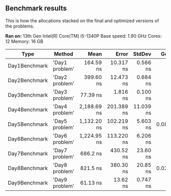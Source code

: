 ## Benchmark results

This is how the allocations stacked on the final and optimized versions of the problems.

**Ran on:**
13th Gen Intel(R) Core(TM) i5-1340P
Base speed: 1.90 GHz
Cores: 12
Memory: 16 GB

| Type          | Method         |        Mean |      Error |    StdDev |   Gen0 | Allocated |
| ------------- | -------------- | ----------: | ---------: | --------: | -----: | --------: |
| Day1Benchmark | 'Day1 problem' |   164.59 ns |  10.317 ns |  0.566 ns |      - |         - |
| Day2Benchmark | 'Day2 problem' |   399.60 ns |  12.473 ns |  0.684 ns |      - |         - |
| Day3Benchmark | 'Day3 problem' |    77.39 ns |   1.816 ns |  0.100 ns |      - |         - |
| Day4Benchmark | 'Day4 problem' | 2,188.69 ns | 201.389 ns | 11.039 ns |      - |         - |
| Day5Benchmark | 'Day5 problem' | 1,132.20 ns | 102.219 ns |  5.603 ns | 0.0858 |     544 B |
| Day6Benchmark | 'Day6 problem' | 1,224.95 ns | 113.220 ns |  6.206 ns |      - |         - |
| Day7Benchmark | 'Day7 problem' |    686.2 ns |  430.52 ns |  23.60 ns |      - |         - |
| Day8Benchmark | 'Day8 problem' |    821.5 ns |  380.30 ns |  20.85 ns | 0.0277 |     176 B |
| Day9Benchmark | 'Day9 problem' |    61.13 ns |   13.62 ns |  0.747 ns |      - |         - |
